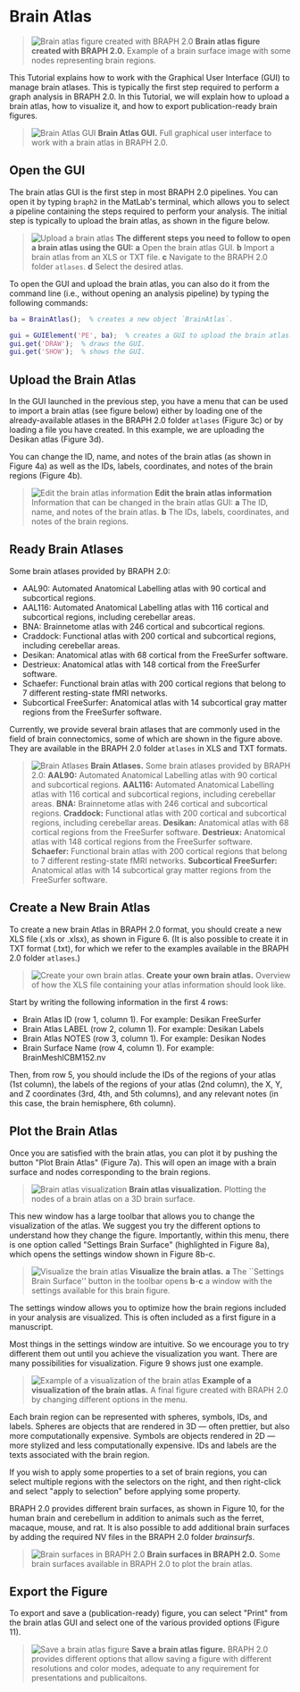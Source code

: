 # Brain Atlas

> ![Brain atlas figure created with BRAPH 2.0](fig01.png)
> **Brain atlas figure created with BRAPH 2.0.**
> Example of a brain surface image with some nodes representing brain regions.

This Tutorial explains how to work with the Graphical User Interface (GUI) to manage brain atlases. This is typically the first step required to perform a graph analysis in BRAPH 2.0. In this Tutorial, we will explain how to upload a brain atlas, how to visualize it, and how to export publication-ready brain figures.

> ![Brain Atlas GUI](fig02.png)
> **Brain Atlas GUI.** Full graphical user interface to work with a brain atlas in BRAPH 2.0.

## Open the GUI

The brain atlas GUI is the first step in most BRAPH 2.0 pipelines. You can open it by typing `braph2` in the MatLab's terminal, which allows you to select a pipeline containing the steps required to perform your analysis. The initial step is typically to upload the brain atlas, as shown in the figure below.

> ![Upload a brain atlas](fig03.png)
> **The different steps you need to follow to open a brain atlas using the GUI:**
> **a** Open the brain atlas GUI.
> **b** Import a brain atlas from an XLS or TXT file.
> **c** Navigate to the BRAPH 2.0 folder `atlases`.
> **d** Select the desired atlas.

To open the GUI and upload the brain atlas, you can also do it from the command line (i.e., without opening an analysis pipeline) by typing the following commands:

```matlab
ba = BrainAtlas();  % creates a new object `BrainAtlas`.

gui = GUIElement('PE', ba);  % creates a GUI to upload the brain atlas.
gui.get('DRAW');  % draws the GUI.
gui.get('SHOW');  % shows the GUI.
```

## Upload the Brain Atlas

In the GUI launched in the previous step, you have a menu that can be used to import a brain atlas (see figure below) either by loading one of the already-available atlases in the BRAPH 2.0 folder `atlases` (Figure 3c) or by loading a file you have created. In this example, we are uploading the Desikan atlas (Figure 3d).

You can change the ID, name, and notes of the brain atlas (as shown in Figure 4a) as well as the IDs, labels, coordinates, and notes of the brain regions (Figure 4b).

> ![Edit the brain atlas information](fig04.png)
> **Edit the brain atlas information**
> Information that can be changed in the brain atlas GUI: 
> **a** The ID, name, and notes of the brain atlas.
> **b** The IDs, labels, coordinates, and notes of the brain regions.

## Ready Brain Atlases

Some brain atlases provided by BRAPH 2.0:
- AAL90: Automated Anatomical Labelling atlas with 90 cortical and subcortical regions.
- AAL116: Automated Anatomical Labelling atlas with 116 cortical and subcortical regions, including cerebellar areas.
- BNA: Brainnetome atlas with 246 cortical and subcortical regions.
- Craddock: Functional atlas with 200 cortical and subcortical regions, including cerebellar areas.
- Desikan: Anatomical atlas with 68 cortical from the FreeSurfer software.
- Destrieux: Anatomical atlas with 148 cortical from the FreeSurfer software.
- Schaefer: Functional brain atlas with 200 cortical regions that belong to 7 different resting-state fMRI networks.
- Subcortical FreeSurfer: Anatomical atlas with 14 subcortical gray matter regions from the FreeSurfer software.

Currently, we provide several brain atlases that are commonly used in the field of brain connectomics, some of which are shown in the figure above. They are available in the BRAPH 2.0 folder `atlases` in XLS and TXT formats.

> ![Brain Atlases](fig05.png)
> **Brain Atlases.**
> Some brain atlases provided by BRAPH 2.0:
> **AAL90:** Automated Anatomical Labelling atlas with 90 cortical and subcortical regions.
> **AAL116:** Automated Anatomical Labelling atlas with 116 cortical and subcortical regions, including cerebellar areas.
> **BNA:** Brainnetome atlas with 246 cortical and subcortical regions.
> **Craddock:** Functional atlas with 200 cortical and subcortical regions, including cerebellar areas.
> **Desikan:** Anatomical atlas with 68 cortical regions from the FreeSurfer software.
> **Destrieux:** Anatomical atlas with 148 cortical regions from the FreeSurfer software.
> **Schaefer:** Functional brain atlas with 200 cortical regions that belong to 7 different resting-state fMRI networks.
> **Subcortical FreeSurfer:** Anatomical atlas with 14 subcortical gray matter regions from the FreeSurfer software.

## Create a New Brain Atlas

To create a new brain Atlas in BRAPH 2.0 format, you should create a new XLS file (.xls or .xlsx), as shown in Figure 6. 
(It is also possible to create it in TXT format (.txt), for which we refer to the examples available in the BRAPH 2.0 folder `atlases`.)

> ![Create your own brain atlas](fig06.png).
> **Create your own brain atlas.**
> Overview of how the XLS file containing your atlas information should look like.

Start by writing the following information in the first 4 rows:
- Brain Atlas ID (row 1, column 1). For example: Desikan FreeSurfer
- Brain Atlas LABEL (row 2, column 1). For example: Desikan Labels
- Brain Atlas NOTES (row 3, column 1). For example: Desikan Nodes
- Brain Surface Name (row 4, column 1). For example: BrainMeshICBM152.nv

Then, from row 5, you should include the IDs of the regions of your atlas (1st column), the labels of the regions of your atlas (2nd column), the X, Y, and Z coordinates (3rd, 4th, and 5th columns), and any relevant notes (in this case, the brain hemisphere, 6th column).

## Plot the Brain Atlas

Once you are satisfied with the brain atlas, you can plot it by pushing the button "Plot Brain Atlas" (Figure 7a). This will open an image with a brain surface and nodes corresponding to the brain regions.

> ![Brain atlas visualization](fig07.png)
> **Brain atlas visualization.**
> Plotting the nodes of a brain atlas on a 3D brain surface.

This new window has a large toolbar that allows you to change the visualization of the atlas. We suggest you try the different options to understand how they change the figure. Importantly, within this menu, there is one option called "Settings Brain Surface" (highlighted in Figure 8a), which opens the settings window shown in Figure 8b-c.

> ![Visualize the brain atlas](tut_ba/fig08.png)
> **Visualize the brain atlas.**
> **a** The ``Settings Brain Surface'' button in the toolbar opens **b**-**c** a window with the settings available for this brain figure.

The settings window allows you to optimize how the brain regions included in your analysis are visualized. This is often included as a first figure in a manuscript.

Most things in the settings window are intuitive. So we encourage you to try different them out until you achieve the visualization you want. There are many possibilities for visualization. Figure 9 shows just one example.

> ![Example of a visualization of the brain atlas](tut_ba/fig09.png)
> **Example of a visualization of the brain atlas.**
> A final figure created with BRAPH 2.0 by changing different options in the menu.
 
Each brain region can be represented with spheres, symbols, IDs, and labels. Spheres are objects that are rendered in 3D — often prettier, but also more computationally expensive. Symbols are objects rendered in 2D — more stylized and less computationally expensive. IDs and labels are the texts associated with the brain region.

If you wish to apply some properties to a set of brain regions, you can select multiple regions with the selectors on the right, and then right-click and select "apply to selection" before applying some property.

BRAPH 2.0 provides different brain surfaces, as shown in Figure 10, for the human brain and cerebellum in addition to animals such as the ferret, macaque, mouse, and rat. It is also possible to add additional brain surfaces by adding the required NV files in the BRAPH 2.0 folder *brainsurfs*.

> ![Brain surfaces in BRAPH 2.0](tut_ba/fig10.png)
> **Brain surfaces in BRAPH 2.0.**
> Some brain surfaces available in BRAPH 2.0 to plot the brain atlas.

## Export the Figure

To export and save a (publication-ready) figure, you can select "Print" from the brain atlas GUI and select one of the various provided options (Figure 11).

> ![Save a brain atlas figure](tut_ba/fig11.png)
> **Save a brain atlas figure.**
> BRAPH 2.0 provides different options that allow saving a figure with different resolutions and color modes, adequate to any requirement for presentations and publicaitons.


